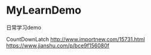 # MyLearnDemo
日常学习demo

CountDownLatch http://www.importnew.com/15731.html
               https://www.jianshu.com/p/bce9f156080f

